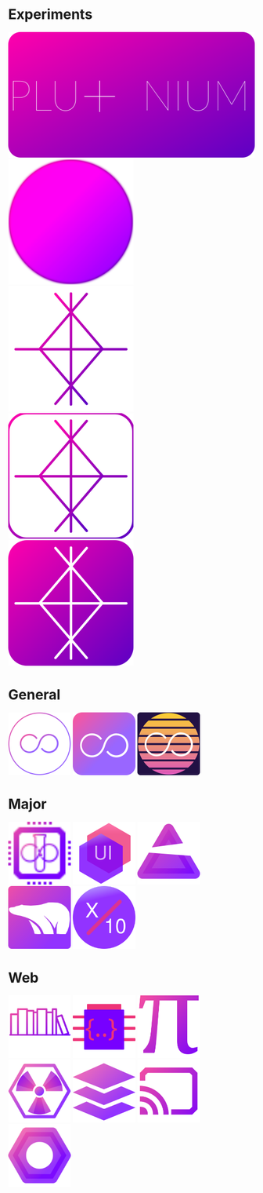 # Experiments
<img src="./icons/test/239Full.svg" height="256px" width="512px" />
<img src="./icons/test/glow.svg" height="256px" width="256px" />
<img src="./icons/test/239.svg" height="256px" width="256px" />
<img src="./icons/test/239Border.svg" height="256px" width="256px" />
<img src="./icons/test/239Filled.svg" height="256px" width="256px" />

# General
<img src="./icons/src/amos.svg" height="128px" width="128px" />
<img src="./icons/src/cmos.svg" height="128px" width="128px" />
<img src="./icons/src/helios.svg" height="128px" width="128px" />

# Major
<img src="./icons/src/infinity.svg" height="128px" width="128px" />
<img src="./icons/src/ui.svg" height="128px" width="128px" />
<img src="./icons/src/plutonium.svg" height="128px" width="128px" />
<img src="./icons/src/ursus.svg" height="128px" width="128px" />
<img src="./icons/src/x10.svg" height="128px" width="128px" />

# Web
<img src="./icons/src/web/books.svg" height="128px" width="128px" />
<img src="./icons/src/web/debug.svg" height="128px" width="128px" />
<img src="./icons/src/web/math.svg" height="128px" width="128px" />
<img src="./icons/src/web/pluto.svg" height="128px" width="128px" />
<img src="./icons/src/web/stack.svg" height="128px" width="128px" />
<img src="./icons/src/web/stream.svg" height="128px" width="128px" />
<img src="./icons/src/web/worker.svg" height="128px" width="128px" />